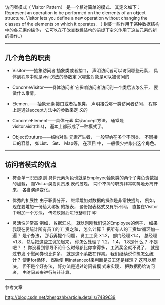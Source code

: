 访问者模式（ Visitor Pattern） 是一个相对简单的模式， 其定义如下： 
Represent an operation to be performed on the elements of an object structure. Visitor lets you define a new
operation without changing the classes of the elements on which it operates.
（ 封装一些作用于某种数据结构中的各元素的操作， 它可以在不改变数据结构的前提下定义作用于这些元素的新的操作。）

---

## 几个角色的职责

* Visitor——抽象访问者
抽象类或者接口， 声明访问者可以访问哪些元素， 具体到程序中就是visit方法的参数定
义哪些对象是可以被访问的

* ConcreteVisitor——具体访问者
它影响访问者访问到一个类后该怎么干， 要做什么事情。

* Element——抽象元素
接口或者抽象类， 声明接受哪一类访问者访问， 程序上是通过accept方法中的参数来定
义的

* ConcreteElement——具体元素
实现accept方法， 通常是visitor.visit(this)， 基本上都形成了一种模式了。

* ObjectStruture——结构对象
元素产生者， 一般容纳在多个不同类、 不同接口的容器， 如List、 Set、 Map等， 在项目
中， 一般很少抽象出这个角色。

---
## 访问者模式的优点

* 符合单一职责原则
具体元素角色也就是Employee抽象类的两个子类负责数据的加载， 而Visitor类则负责报
表的展现， 两个不同的职责非常明确地分离开来， 各自演绎变化。

* 优秀的扩展性
由于职责分开， 继续增加对数据的操作是非常快捷的， 例如， 现在要增加一份给大老板
的报表， 这份报表格式又有所不同， 直接在Visitor中增加一个方法， 传递数据后进行整理打
印

* 灵活性非常高
例如， 数据汇总， 就以刚刚我们说的Employee的例子， 如果我现在要统计所有员工的工
资之和， 怎么计算？ 把所有人的工资for循环加一遍？ 是个办法， 那我再提个问题， 员工工资
×1.2， 部门经理×1.4， 总经理×1.8， 然后把这些工资加起来， 你怎么处理？ 1.2， 1.4， 1.8是什
么？ 不是吧？ ！ 你没看到领导不论什么时候都比你拿得多， 工资奖金就不说了， 就是过节发
个慰问券也比你多， 就是这个系数在作祟。 我们继续说你想怎么统计？ 使用for循环， 然后使
用instanceof来判断是员工还是经理？ 这可以解决， 但不是个好办法， 好办法是通过访问者模
式来实现， 把数据扔给访问者， 由访问者来进行统计计算。

---
参考文章

http://blog.csdn.net/zhengzhb/article/details/7489639



